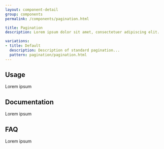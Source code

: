 ```yaml
---
layout: component-detail
group: components
permalink: /components/pagination.html

title: Pagination
description: Lorem ipsum dolor sit amet, consectetuer adipiscing elit. Aliquam ante. Nulla pulvinar eleifend sem. Sed vel lectus. Donec odio tempus molestie, porttitor ut, iaculis quis, sem. Nullam lectus justo, vulputate eget mollis sed, tempor sed magna. Aenean fermentum risus id tortor. Vivamus porttitor turpis ac leo.

variations:
- title: Default
  description: Description of standard pagination...
  pattern: pagination/pagination.html
---
```


## Usage

Lorem ipsum

## Documentation

Lorem ipsum

## FAQ

Lorem ipsum